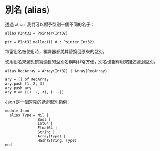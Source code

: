 # 別名 (alias)

透過 `alias` 我們可以賦予型別一個不同的名子：

```crystal
alias PInt32 = Pointer(Int32)

ptr = PInt32.malloc(1) # : Pointer(Int32)
```

每當別名被使用時，編譯器都將其替換回原來的型別。

使用別名來避免撰寫過長的型別名稱時非常方便，別名也能夠用來描述遞迴型別。

```crystal
alias RecArray = Array(Int32) | Array(RecArray)

ary = [] of RecArray
ary.push [1, 2, 3]
ary.push ary
ary # => [[1, 2, 3], [...]]
```

Json 是一個常見的遞迴型別範例：

```crystal
module Json
  alias Type = Nil |
               Bool |
               Int64 |
               Float64 |
               String |
               Array(Type) |
               Hash(String, Type)
end
```
